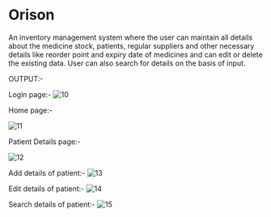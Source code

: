 # Orison

An inventory management system where the user can maintain all details about the medicine stock, patients, regular suppliers and other necessary details like reorder point and expiry date of medicines and can edit or delete the existing data. User can also search for details on the basis of input.


OUTPUT:-

Login page:-
![10](https://user-images.githubusercontent.com/78797958/181829510-91598190-752a-48c2-b471-13a728934b4d.png)

Home page:-

![11](https://user-images.githubusercontent.com/78797958/181829544-46e1260b-a270-40eb-97fc-4559db03c560.png)

Patient Details page:-

![12](https://user-images.githubusercontent.com/78797958/181829723-ec063dfc-0324-41cd-9d98-a6963f9b089e.png)

Add details of patient:-
![13](https://user-images.githubusercontent.com/78797958/181829775-9989c2eb-78cf-478d-9ab5-77ce4e92f7e6.png)

Edit details of patient:-
![14](https://user-images.githubusercontent.com/78797958/181829822-3ac328e2-2942-4cf8-bf2d-7907d40a3cd7.png)

Search details of patient:-
![15](https://user-images.githubusercontent.com/78797958/181829854-16241b1e-12cb-465e-ae31-ee33c9a19043.png)
